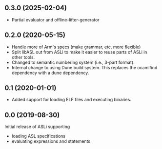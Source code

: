 
0.3.0 (2025-02-04)
------------------

* Partial evaluator and offline-lifter-generator

0.2.0 (2020-05-15)
------------------

* Handle more of Arm's specs (make grammar, etc. more flexible)
* Split libASL out from ASLi to make it easier to reuse
  parts of ASLi in other tools.
* Changed to semantic numbering system (i.e., 3-part format).
* Internal change to using Dune build system.
  This replaces the ocamlfind dependency with a dune dependency.


0.1 (2020-01-01)
----------------

* Added support for loading ELF files and executing binaries.


0.0 (2019-08-30)
----------------

Initial release of ASLi supporting

- loading ASL specifications
- evaluating expressions and statements
